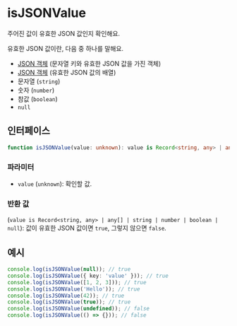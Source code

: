 # isJSONValue

주어진 값이 유효한 JSON 값인지 확인해요.

유효한 JSON 값이란, 다음 중 하나를 말해요.

- [JSON 객체](./isJSONObject.md) (문자열 키와 유효한 JSON 값을 가진 객체)
- [JSON 객체](./isJSONArray.md) (유효한 JSON 값의 배열)
- 문자열 (`string`)
- 숫자 (`number`)
- 참값 (`boolean`)
- `null`

## 인터페이스

```typescript
function isJSONValue(value: unknown): value is Record<string, any> | any[] | string | number | boolean | null;
```

### 파라미터

- `value` (`unknown`): 확인할 값.

### 반환 값

(`value is Record<string, any> | any[] | string | number | boolean | null`): 값이 유효한 JSON 값이면 `true`, 그렇지 않으면 `false`.

## 예시

```typescript
console.log(isJSONValue(null)); // true
console.log(isJSONValue({ key: 'value' })); // true
console.log(isJSONValue([1, 2, 3])); // true
console.log(isJSONValue('Hello')); // true
console.log(isJSONValue(42)); // true
console.log(isJSONValue(true)); // true
console.log(isJSONValue(undefined)); // false
console.log(isJSONValue(() => {})); // false
```
